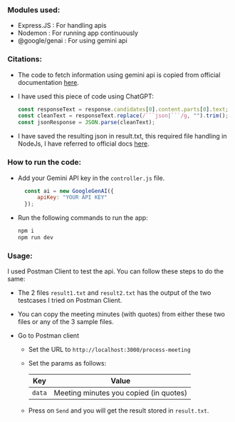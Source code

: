 ### Modules used:

- Express.JS : For handling apis
- Nodemon : For running app continuously
- @google/genai : For using gemini api

### Citations:

- The code to fetch information using gemini api is copied from official documentation [here](https://ai.google.dev/gemini-api/docs/quickstart).

- I have used this piece of code using ChatGPT:
  ````js
  const responseText = response.candidates[0].content.parts[0].text;
  const cleanText = responseText.replace(/```json|```/g, "").trim();
  const jsonResponse = JSON.parse(cleanText);
  ````
- I have saved the resulting json in result.txt, this required file handling in NodeJs, I have referred to official docs [here](https://nodejs.org/en/learn/manipulating-files/writing-files-with-nodejs).

### How to run the code:

- Add your Gemini API key in the `controller.js` file.
  ```js
    const ai = new GoogleGenAI({
        apiKey: "YOUR API KEY"
    });
    ```
- Run the following commands to run the app:

    ```bash
    npm i
    npm run dev
    ```

### Usage:

I used Postman Client to test the api. You can follow these steps to do the same:

- The 2 files `result1.txt` and `result2.txt` has the output of the two testcases I tried on Postman Client.
- You can copy the meeting minutes (with quotes) from either these two files or any of the 3 sample files.
- Go to Postman client

  - Set the URL to `http://localhost:3000/process-meeting`
  - Set the params as follows:

    | Key    | Value                                  |
    | ------ | -------------------------------------- |
    | `data` | Meeting minutes you copied (in quotes) |

  - Press on `Send` and you will get the result stored in `result.txt`.
